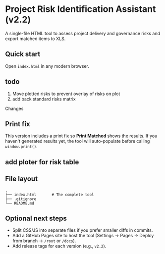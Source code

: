 # Project Risk Identification Assistant (v2.2)

A single-file HTML tool to assess project delivery and governance risks and export matched items to XLS.

## Quick start

Open `index.html` in any modern browser.

## todo
1. Move plotted risks to prevent overlay of risks on plot
2. add back standard risks matrix

Changes
## Print fix
This version includes a print fix so **Print Matched** shows the results. If you haven't generated results yet, the tool will auto-populate before calling `window.print()`.

## add ploter for risk table

## File layout

```
.
├── index.html       # The complete tool
├── .gitignore
└── README.md
```

## Optional next steps
- Split CSS/JS into separate files if you prefer smaller diffs in commits.
- Add a GitHub Pages site to host the tool (Settings → Pages → Deploy from branch → `/root` or `/docs`).
- Add release tags for each version (e.g., `v2.2`).
